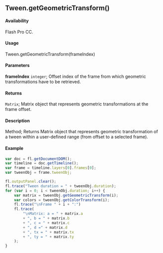 ## Tween.getGeometricTransform()

#### Availability

Flash Pro CC.

#### Usage

Tween.getGeometricTransform(frameIndex)

#### Parameters

**frameIndex** `integer`; Offset index of the frame from which geometric transformations have to be retrieved.

#### Returns

`Matrix`; Matrix object that represents geometric transformations at the frame offset.

#### Description

Method; Returns Matrix object that represents geometric transformation of a tween within a user-defined range (from offset to a selected frame).

#### Example

```javascript
var doc = fl.getDocumentDOM();
var timeline = doc.getTimeline();
var frame = timeline.layers[0].frames[0];
var tweenObj = frame.tweenObj;

fl.outputPanel.clear();
fl.trace("Tween duration = " + tweenObj.duration);
for (var i = 0; i < tweenObj.duration; i++) {
    var matrix = tweenObj.getGeometricTransform(i);
    var colors = tweenObj.getColorTransform(i);
    fl.trace("\nFrame " + i + ":")
    fl.trace(
        "\nMatrix: a = " + matrix.a
        + ", b = " + matrix.b
        + ", c = " + matrix.c
        + ", d =" + matrix.d
        + ", tx = " + matrix.tx
        + ", ty = " + matrix.ty
    );
}
```
